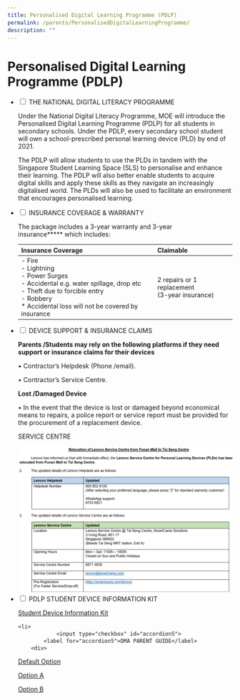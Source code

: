 ```yaml
---
title: Personalised Digital Learning Programme (PDLP)
permalink: /parents/PersonalisedDigitalLearningProgramme/
description: ""
---
```

<h1>Personalised Digital Learning Programme (PDLP)</h1>
<ul class="jekyllcodex_accordion">
	<li>
		<input type="checkbox" id="accordion1">
		<label for="accordion1">THE NATIONAL DIGITAL LITERACY PROGRAMME</label>
		<div>

Under the National Digital Literacy Programme, MOE will introduce the Personalised Digital Learning Programme (PDLP) for all students in secondary schools. Under the PDLP, every secondary school student will own a school-prescribed personal learning device (PLD) by end of 2021.

  

The PDLP will allow students to use the PLDs in tandem with the Singapore Student Learning Space (SLS) to personalise and enhance their learning. The PDLP will also better enable students to acquire digital skills and apply these skills as they navigate an increasingly digitalised world. The PLDs will also be used to facilitate an environment that encourages personalised learning.
		</div>

<li>
<input type="checkbox" id="accordion2">
<label for="accordion2">INSURANCE COVERAGE & WARRANTY</label>
<div>

The package includes a 3-year warranty and 3-year insurance**\*** which includes:

  

<table>
<thead>
  <tr>
    <th>Insurance Coverage</th>
    <th>Claimable</th>
  </tr>
</thead>
<tbody>
  <tr>
    <td>- Fire<br>- Lightning<br>- Power Surges<br>- Accidental e.g. water spillage, drop etc<br>- Theft due to forcible entry<br>- Robbery<br>* Accidental loss will not be covered by insurance</td>
    <td>2 repairs or 1 replacement<br>(3-year insurance)</td>
  </tr>
</tbody>
</table>

</div>
	
<li>
				<input type="checkbox" id="accordion3">
			<label for="accordion3">DEVICE SUPPORT & INSURANCE CLAIMS</label>
			<div>

<b>Parents /Students may rely on the following platforms if they need support or insurance claims for their devices</b>

  

• Contractor’s Helpdesk (Phone /email).

• Contractor’s Service Centre.

  

<b>Lost /Damaged Device</b>

• In the event that the device is lost or damaged beyond economical means to repairs, a police report or service report must be provided for the procurement of a replacement device.

SERVICE CENTRE

<img src="/images/Lennovo%20Service%20Centre_New.jpeg">
	</div>
	
<li>
<input type="checkbox" id="accordion4">
<label for="accordion4">PDLP STUDENT DEVICE INFORMATION KIT</label>

<div>

[Student Device Information Kit](https://prcss.moe.edu.sg/qql/slot/u200/pdf/communication_with_parents/PDLP/Student-Device-Information-Kit.pdf)
</div>

	<li>
				<input type="checkbox" id="accordion5">
			<label for="accordion5">DMA PARENT GUIDE</label>
		<div>
[Default Option](https://prcss.moe.edu.sg/qql/slot/u200/pdf/communication_with_parents/PDLP/DMA%20Parent%20Guide%20for%20Default%20Option.pdf)

[Option A](https://prcss.moe.edu.sg/qql/slot/u200/pdf/communication_with_parents/PDLP/DMA%20Parent%20Guide%20for%20Option%20A.pdf)

[Option B](https://prcss.moe.edu.sg/qql/slot/u200/pdf/communication_with_parents/PDLP/DMA%20Parent%20Guide%20for%20Option%20B.pdf)
				
</div>